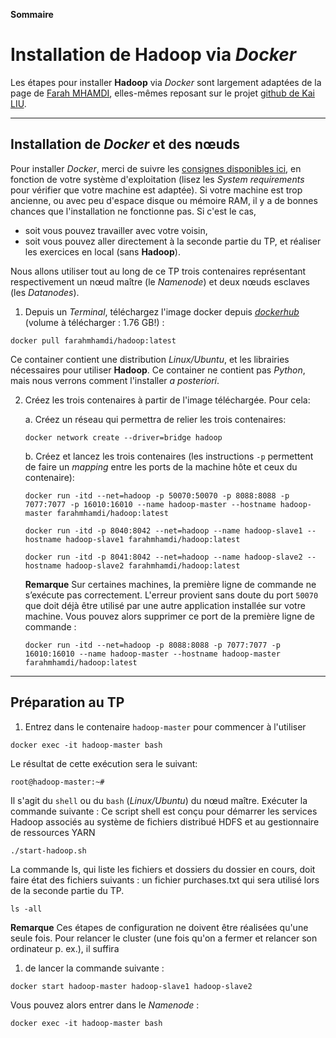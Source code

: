 **Sommaire**


# Installation de **Hadoop** via _Docker_

Les étapes pour installer **Hadoop** via _Docker_ sont largement adaptées de la page de [Farah MHAMDI](https://hub.docker.com/repository/docker/farahmhamdi/hadoop/), elles-mêmes reposant sur le projet [github de Kai LIU](https://github.com/kiwenlau/Hadoop-cluster-docker).

---
## Installation de *Docker* et des nœuds

Pour installer *Docker*, merci de suivre les [consignes disponibles ici](https://docs.docker.com/desktop/), en fonction de votre système d'exploitation (lisez les _System requirements_ pour vérifier que votre machine est adaptée). Si votre machine est trop ancienne, ou avec peu d'espace disque ou mémoire RAM, il y a de bonnes chances que l'installation ne fonctionne pas. Si c'est le cas, 

 - soit vous pouvez travailler avec votre voisin,    
 - soit vous pouvez aller directement à la seconde partie du TP, et réaliser les exercices en local (sans **Hadoop**).


Nous allons utiliser tout au long de ce TP trois contenaires représentant respectivement un nœud maître (le _Namenode_) et deux nœuds esclaves (les _Datanodes_).

1. Depuis un _Terminal_, téléchargez l'image docker depuis [_dockerhub_](https://hub.docker.com) (volume à télécharger : 1.76 GB!) :
```shell
docker pull farahmhamdi/hadoop:latest
```
Ce container contient une distribution _Linux/Ubuntu_, et les librairies nécessaires pour utiliser **Hadoop**. Ce container ne contient pas _Python_, mais nous verrons comment l'installer _a posteriori_.

2. Créez les trois contenaires à partir de l'image téléchargée. Pour cela:

     a. Créez un réseau qui permettra de relier les trois contenaires:
     ```shell
     docker network create --driver=bridge hadoop
     ```   
     b. Créez et lancez les trois contenaires (les instructions `-p` permettent de faire un _mapping_ entre les ports de la machine hôte et ceux du contenaire):
     ```shell
     docker run -itd --net=hadoop -p 50070:50070 -p 8088:8088 -p 7077:7077 -p 16010:16010 --name hadoop-master --hostname hadoop-master farahmhamdi/hadoop:latest

     docker run -itd -p 8040:8042 --net=hadoop --name hadoop-slave1 --hostname hadoop-slave1 farahmhamdi/hadoop:latest

     docker run -itd -p 8041:8042 --net=hadoop --name hadoop-slave2 --hostname hadoop-slave2 farahmhamdi/hadoop:latest
     ```     
   **Remarque** Sur certaines machines, la première ligne de commande ne s’exécute pas correctement. L'erreur provient sans doute du port `50070` que doit déjà être utilisé par une autre application installée sur votre machine. Vous pouvez alors supprimer ce port de la première ligne de commande :
   ```shell
   docker run -itd --net=hadoop -p 8088:8088 -p 7077:7077 -p 16010:16010 --name hadoop-master --hostname hadoop-master farahmhamdi/hadoop:latest
   ```

---
## Préparation au TP

1. Entrez dans le contenaire `hadoop-master` pour commencer à l'utiliser
 ```shell
 docker exec -it hadoop-master bash
 ```
 Le résultat de cette exécution sera le suivant:
 ```shell
 root@hadoop-master:~#
 ```
 Il s'agit du ```shell``` ou du ```bash``` (_Linux/Ubuntu_) du nœud maître. 
Exécuter la commande suivante :
Ce script shell est conçu pour démarrer les services Hadoop associés au système de fichiers distribué HDFS et au gestionnaire de ressources YARN
 ```shell
./start-hadoop.sh
 ```
 La commande ls, qui liste les fichiers et dossiers du dossier en cours, doit faire état des fichiers suivants : un fichier purchases.txt qui sera utilisé lors de la seconde partie du TP.
 ```shell
ls -all
 ```

**Remarque** Ces étapes de configuration ne doivent être réalisées qu'une seule fois. Pour relancer le cluster (une fois qu'on a fermer et relancer son ordinateur p. ex.), il suffira 

  1. de lancer la commande suivante :
   ```shell
   docker start hadoop-master hadoop-slave1 hadoop-slave2
   ```

Vous pouvez alors entrer dans le _Namenode_ :
```shell
docker exec -it hadoop-master bash
```
